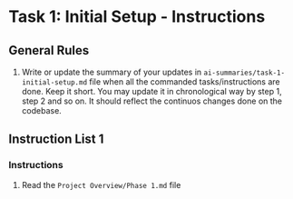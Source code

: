 # Task 1: Initial Setup - Instructions

## General Rules
1. Write or update the summary of your updates in `ai-summaries/task-1-initial-setup.md` file when all the commanded tasks/instructions are done. Keep it short. You may update it in chronological way by step 1, step 2 and so on. It should reflect the continuos changes done on the codebase.


## Instruction List 1

### Instructions
1. Read the `Project Overview/Phase 1.md` file